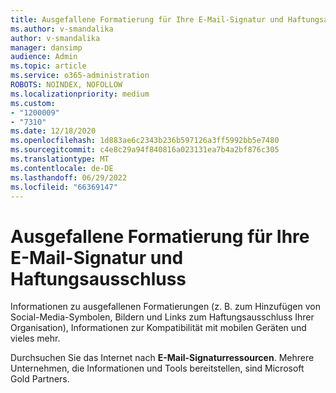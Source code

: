 ```yaml
---
title: Ausgefallene Formatierung für Ihre E-Mail-Signatur und Haftungsausschluss
ms.author: v-smandalika
author: v-smandalika
manager: dansimp
audience: Admin
ms.topic: article
ms.service: o365-administration
ROBOTS: NOINDEX, NOFOLLOW
ms.localizationpriority: medium
ms.custom:
- "1200009"
- "7310"
ms.date: 12/18/2020
ms.openlocfilehash: 1d883ae6c2343b236b597126a3ff5992bb5e7480
ms.sourcegitcommit: c4e8c29a94f840816a023131ea7b4a2bf876c305
ms.translationtype: MT
ms.contentlocale: de-DE
ms.lasthandoff: 06/29/2022
ms.locfileid: "66369147"
---
```

# <a name="fancy-formatting-for-your-email-signature-and-disclaimer"></a>Ausgefallene Formatierung für Ihre E-Mail-Signatur und Haftungsausschluss
Informationen zu ausgefallenen Formatierungen (z. B. zum Hinzufügen von Social-Media-Symbolen, Bildern und Links zum Haftungsausschluss Ihrer Organisation), Informationen zur Kompatibilität mit mobilen Geräten und vieles mehr.

Durchsuchen Sie das Internet nach **E-Mail-Signaturressourcen**. Mehrere Unternehmen, die Informationen und Tools bereitstellen, sind Microsoft Gold Partners.
